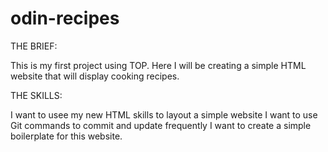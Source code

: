 # odin-recipes

THE BRIEF:

This is my first project using TOP. Here I will be creating a simple HTML
website that will display cooking recipes.

THE SKILLS:

I want to usee my new HTML skills to layout a simple website
I want to use Git commands to commit and update frequently
I want to create a simple boilerplate for this website.